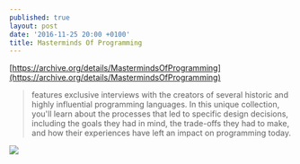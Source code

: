 ```yaml
---
published: true
layout: post
date: '2016-11-25 20:00 +0100'
title: Masterminds Of Programming
---
```

[https://archive.org/details/MastermindsOfProgramming](https://archive.org/details/MastermindsOfProgramming)

> features exclusive interviews with the creators of several historic and
highly influential programming languages. In this unique collection,
you'll learn about the processes that led to specific design decisions,
including the goals they had in mind, the trade-offs they had to make,
and how their experiences have left an impact on programming today.

![](https://cdn.scrot.moe/images/2016/11/28/masterminds.jpg)
